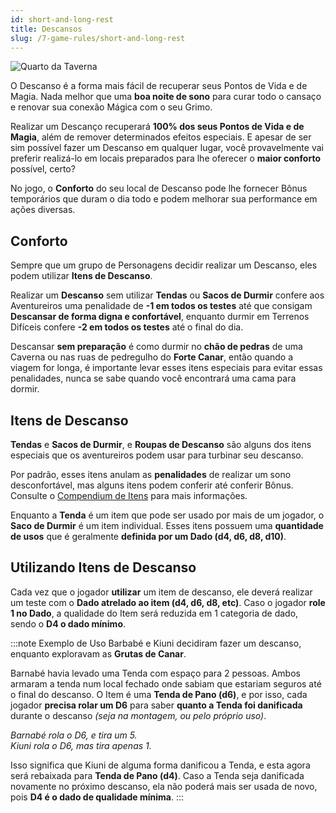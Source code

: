 ```yaml
---
id: short-and-long-rest
title: Descansos
slug: /7-game-rules/short-and-long-rest
---
```


![Quarto da Taverna](https://s3.us-west-2.amazonaws.com/fabulas-e-goblins-book/%5Cvscode%5C368a55b4-e2f3-4492-87e2-7809846cb0e5.jpg)

O Descanso é a forma mais fácil de recuperar seus Pontos de Vida e de Magia. Nada melhor que uma **boa noite de sono** para curar todo o cansaço e renovar sua conexão Mágica com o seu Grimo.

Realizar um Descanço recuperará **100% dos seus Pontos de Vida e de Magia**, além de remover determinados efeitos especiais.
E apesar de ser sim possível fazer um Descanso em qualquer lugar, você provavelmente vai preferir realizá-lo em locais preparados para lhe oferecer o **maior conforto** possível, certo?

No jogo, o **Conforto** do seu local de Descanso pode lhe fornecer Bônus temporários que duram o dia todo e podem melhorar sua performance em ações diversas.

## Conforto

Sempre que um grupo de Personagens decidir realizar um Descanso, eles podem utilizar **Itens de Descanso**.

Realizar um **Descanso** sem utilizar **Tendas** ou **Sacos de Durmir** confere aos Aventureiros uma penalidade de **-1 em todos os testes** até que consigam **Descansar de forma digna e confortável**, enquanto durmir em Terrenos Difíceis confere **-2 em todos os testes** até o final do dia.

Descansar **sem preparação** é como durmir no **chão de pedras** de uma Caverna ou nas ruas de pedregulho do **Forte Canar**, então quando a viagem for longa, é importante levar esses itens especiais para evitar essas penalidades, nunca se sabe quando você encontrará uma cama para dormir.

## Itens de Descanso

**Tendas** e **Sacos de Durmir**, e **Roupas de Descanso** são alguns dos itens especiais que os aventureiros podem usar para turbinar seu descanso.

Por padrão, esses itens anulam as **penalidades** de realizar um sono desconfortável, mas alguns itens podem conferir até conferir Bônus. Consulte o [Compendium de Itens](/database/items) para mais informações.

Enquanto a **Tenda** é um item que pode ser usado por mais de um jogador, o **Saco de Durmir** é um item individual. Esses itens possuem uma **quantidade de usos** que é geralmente **definida por um Dado (d4, d6, d8, d10)**.

## Utilizando Itens de Descanso

Cada vez que o jogador **utilizar** um item de descanso, ele deverá realizar um teste com o **Dado atrelado ao item (d4, d6, d8, etc)**. Caso o jogador **role 1 no Dado**, a qualidade do Item será reduzida em 1 categoria de dado, sendo o **D4 o dado mínimo**.

:::note Exemplo de Uso
Barbabé e Kiuni decidiram fazer um descanso, enquanto exploravam as **Grutas de Canar**.

Barnabé havia levado uma Tenda com espaço para 2 pessoas. Ambos armaram a tenda num local fechado onde sabiam que estariam seguros até o final do descanso.
O Item é uma **Tenda de Pano (d6)**, e por isso, cada jogador **precisa rolar um D6** para saber **quanto a Tenda foi danificada** durante o descanso *(seja na montagem, ou pelo próprio uso)*.

*Barnabé rola o D6, e tira um 5.*<br/>
*Kiuni rola o D6, mas tira apenas 1.*

Isso significa que Kiuni de alguma forma danificou a Tenda, e esta agora será rebaixada para **Tenda de Pano (d4)**. Caso a Tenda seja danificada novamente no próximo descanso, ela não poderá mais ser usada de novo, pois **D4 é o dado de qualidade mínima**.
:::


